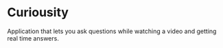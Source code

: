 # Curiousity
Application that lets you ask questions while watching a video and getting real time answers.
